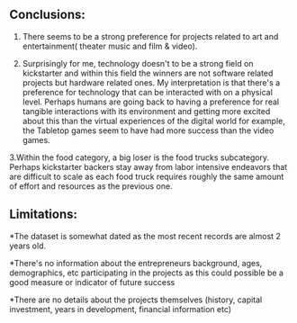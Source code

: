 ## Conclusions:

1. There seems to be a strong preference for projects related to art and entertainment( theater music and film & video).

2. Surprisingly for me, technology doesn't to be a  strong  field on kickstarter and within this field the winners are not software related projects but hardware related ones. My interpretation is that there's a preference for technology that can be interacted with on a physical level. Perhaps humans are going back to having a preference for real tangible interactions with its environment and getting more excited about this than the virtual experiences of the digital world for example, the Tabletop games seem to have had more success than the video games.

3.Within the food category, a big loser is the food trucks subcategory. Perhaps kickstarter backers stay away from labor intensive endeavors that are difficult to scale as each food truck requires roughly the same amount of effort and resources  as the previous one.


## Limitations:

*The dataset is somewhat dated as the most recent records are almost 2 years old.

*There's no  information about the entrepreneurs background, ages, demographics, etc
participating in the projects as this could possible be a good measure or indicator of future success

*There are no details about the projects themselves (history, capital investment, years in development, financial information etc)



